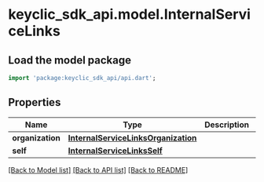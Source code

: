 # keyclic_sdk_api.model.InternalServiceLinks

## Load the model package
```dart
import 'package:keyclic_sdk_api/api.dart';
```

## Properties
Name | Type | Description | Notes
------------ | ------------- | ------------- | -------------
**organization** | [**InternalServiceLinksOrganization**](InternalServiceLinksOrganization.md) |  | [optional] 
**self** | [**InternalServiceLinksSelf**](InternalServiceLinksSelf.md) |  | [optional] 

[[Back to Model list]](../README.md#documentation-for-models) [[Back to API list]](../README.md#documentation-for-api-endpoints) [[Back to README]](../README.md)


